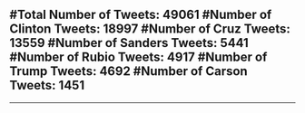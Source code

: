 #Total Number of Tweets: 49061 
#Number of Clinton Tweets: 18997
#Number of Cruz Tweets: 13559
#Number of Sanders Tweets: 5441
#Number of Rubio Tweets: 4917
#Number of Trump Tweets: 4692
#Number of Carson Tweets: 1451
---
---
